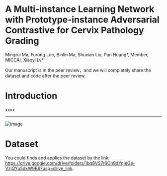 # A Multi-instance Learning Network with Prototype-instance Adversarial Contrastive for Cervix Pathology Grading

Mingrui Ma, Furong Luo, Binlin Ma, Shuxian Liu, Pan Huang*, Member, MICCAI, Xiaoyi Lv*

Our manuscript is in the peer review，and we will completely share the dataset and code after the peer review.

# Introduction
xxxx

---
![image](https://github.com/Baron-Huang/PacMIL/blob/main/Image/Main_Frame_for_PacMI)


# Dataset
You could finds and applies the dataset by the link: https://drive.google.com/drive/folders/1bq8VS7r6Cn9dYqieGe-VzjQYu5dxW9B6?usp=drive_link.

